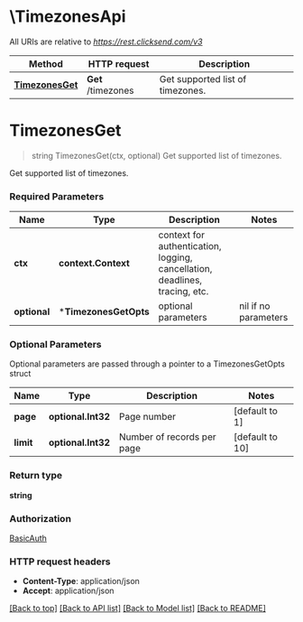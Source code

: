 # \TimezonesApi

All URIs are relative to *https://rest.clicksend.com/v3*

Method | HTTP request | Description
------------- | ------------- | -------------
[**TimezonesGet**](TimezonesApi.md#TimezonesGet) | **Get** /timezones | Get supported list of timezones.


# **TimezonesGet**
> string TimezonesGet(ctx, optional)
Get supported list of timezones.

Get supported list of timezones.

### Required Parameters

Name | Type | Description  | Notes
------------- | ------------- | ------------- | -------------
 **ctx** | **context.Context** | context for authentication, logging, cancellation, deadlines, tracing, etc.
 **optional** | ***TimezonesGetOpts** | optional parameters | nil if no parameters

### Optional Parameters
Optional parameters are passed through a pointer to a TimezonesGetOpts struct

Name | Type | Description  | Notes
------------- | ------------- | ------------- | -------------
 **page** | **optional.Int32**| Page number | [default to 1]
 **limit** | **optional.Int32**| Number of records per page | [default to 10]

### Return type

**string**

### Authorization

[BasicAuth](../README.md#BasicAuth)

### HTTP request headers

 - **Content-Type**: application/json
 - **Accept**: application/json

[[Back to top]](#) [[Back to API list]](../README.md#documentation-for-api-endpoints) [[Back to Model list]](../README.md#documentation-for-models) [[Back to README]](../README.md)


